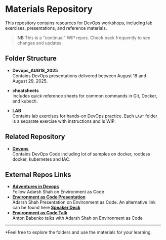 # Materials Repository

This repository contains resources for DevOps workshops, including lab exercises, presentations, and reference materials.

> **NB** This is a "continual" WIP repos. Check back  frequently to see changes and updates.

## Folder Structure

- **Devops_AUG18_2025**  
  Contains DevOps presentations delivered between August 18 and August 29, 2025.

- **cheatsheets**  
  Includes quick reference sheets for common commands in Git, Docker, and kubectl.

- **LAB**  
  Contains lab exercises for hands-on DevOps practice. Each `LAB*` folder is a separate exercise with instructions and is WIP.

## Related Repository

- **[Devops](https://github.com/seshagirisriram/devops)**  
  Contains DevOps Code including lot of samples on docker, rootless docker, kubernetes and IAC.

## External Repos Links

- **[Adventures in Devops](https://dev.to/adventures_in_devops/environment-as-code-ft-adarsh-shah-devops-190)**  
  Follow Adarsh Shah on Environment as Code
- **[Environment as Code Presentation](https://conf42.github.io/static/slides/Conf42%20DSO%202021%20Slides%20-%20Adarsh%20Shah.pdf)**  
  Adarsh Shah Presentation on Environment as Code. An alternative link can be found here [**Speaker Deck**](https://speakerdeck.com/shahadarsh/from-infrastructure-as-code-to-environment-as-code-devops-days-poznan)
- **[Environment as Code Talk](https://www.youtube.com/watch?v=xBGyakkLftk)**  
  Anton Babenko talks with Adarsh Shah on Environment as Code

---

*Feel free to explore the folders and use the materials for your learning.
